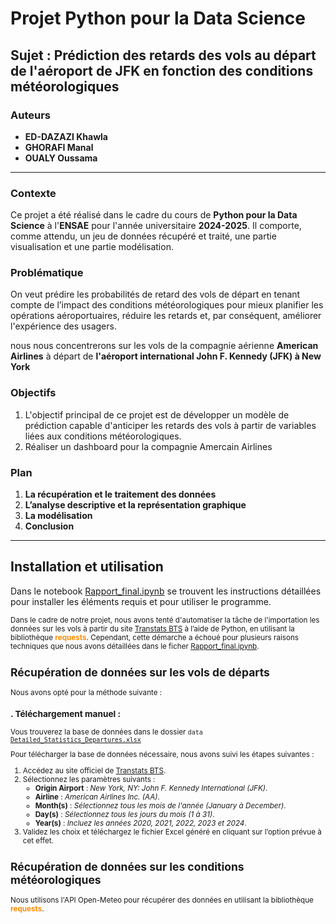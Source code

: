 # Projet Python pour la Data Science

## Sujet : Prédiction des retards des vols au départ de l'aéroport de JFK en fonction des conditions météorologiques

### Auteurs
- **ED-DAZAZI Khawla**
- **GHORAFI Manal**
- **OUALY Oussama**

---

### Contexte
Ce projet a été réalisé dans le cadre du cours de **Python pour la Data Science** à l'**ENSAE** pour l'année universitaire **2024-2025**.
Il comporte, comme attendu, un jeu de données récupéré et traité, une partie visualisation et une partie modélisation.

### Problématique
On veut prédire les probabilités de retard des vols de départ en tenant compte de l’impact des conditions météorologiques pour mieux planifier les opérations aéroportuaires, réduire les retards et, par conséquent, améliorer l'expérience des usagers.

nous nous concentrerons sur les vols de la compagnie aérienne **American Airlines** à départ de **l'aéroport international John F. Kennedy (JFK) à New York**

### Objectifs
1. L'objectif principal de ce projet est de développer un modèle de prédiction capable d'anticiper les retards des vols à partir de variables liées aux conditions météorologiques.  
2. Réaliser un dashboard pour la compagnie Amercain Airlines 


### Plan
1.  **La récupération et le traitement des données**
2.  **L’analyse descriptive et la représentation graphique**
3.  **La modélisation**
4. **Conclusion**


---

## Installation et utilisation

Dans le notebook [Rapport_final.ipynb](Rapport_final.ipynb) se trouvent les instructions détaillées pour installer les éléments requis et pour utiliser le programme.

<small>Dans le cadre de notre projet, nous avons tenté d'automatiser la tâche de l'importation les données sur les vols à partir du site [Transtats BTS](https://www.transtats.bts.gov/ONTIME/Departures.aspx) à l’aide de Python, en utilisant la bibliothèque <span style="color:darkorange;">**requests**</span>. Cependant, cette démarche a échoué pour plusieurs raisons techniques que nous avons détaillées dans le ficher [Rapport_final.ipynb](Rapport_final.ipynb).

## Récupération de données sur les vols de départs

 Nous avons opté pour la méthode suivante :  
### . **Téléchargement manuel** :  
Vous trouverez la base de données dans le dossier `data` [`Detailed_Statistics_Departures.xlsx`](data/Detailed_Statistics_Departures.xlsx)

Pour télécharger la base de données nécessaire, nous avons suivi les étapes suivantes :

1. Accédez au site officiel de [Transtats BTS](https://www.transtats.bts.gov/ONTIME/Departures.aspx).
2. Sélectionnez les paramètres suivants :
   - **Origin Airport** : *New York, NY: John F. Kennedy International (JFK)*.
   - **Airline** : *American Airlines Inc. (AA)*.
   - **Month(s)** : *Sélectionnez tous les mois de l'année (January à December)*.
   - **Day(s)** : *Sélectionnez tous les jours du mois (1 à 31)*.
   - **Year(s)** : *Incluez les années 2020, 2021, 2022, 2023 et 2024*.
3. Validez les choix et téléchargez le fichier Excel généré en cliquant sur l’option prévue à cet effet.
 
## Récupération de données sur les conditions météorologiques
Nous utilisons l'API Open-Meteo pour récupérer des données en  utilisant la bibliothèque <span style="color:darkorange;">**requests**</span>.



